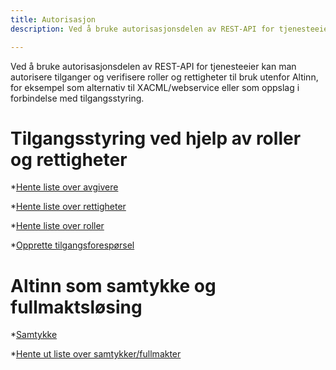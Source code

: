 ```yaml
---
title: Autorisasjon
description: Ved å bruke autorisasjonsdelen av REST-API for tjenesteeier kan man autorisere tilganger og verifisere roller og rettigheter til bruk utenfor Altinn, for eksempel som alternativ til XACML/webservice eller som oppslag i forbindelse med tilgangsstyring.

---
```

Ved å bruke autorisasjonsdelen av REST-API for tjenesteeier kan man autorisere tilganger og 
verifisere roller og rettigheter til bruk utenfor Altinn, 
for eksempel som alternativ til XACML/webservice eller som oppslag i forbindelse med tilgangsstyring.

# Tilgangsstyring ved hjelp av roller og rettigheter

*[Hente liste over avgivere](../autorisasjon/hent_avgiver/) 

*[Hente liste over rettigheter](../autorisasjon/hent_rettighet/) 

*[Hente liste over roller](../autorisasjon/hent_rolle/) 

*[Opprette tilgangsforespørsel](../autorisasjon/tilgangsforesporsler/) 

# Altinn som samtykke og fullmaktsløsing

*[Samtykke](/docs/utviklingsguider/samtykke/)

*[Hente ut liste over samtykker/fullmakter](../autorisasjon/samtykke-liste/) 